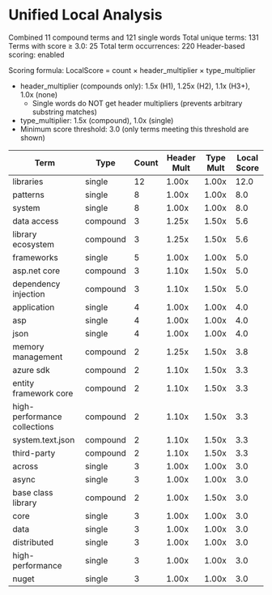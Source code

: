 # Unified Local Analysis

Combined 11 compound terms and 121 single words
Total unique terms: 131
Terms with score ≥ 3.0: 25
Total term occurrences: 220
Header-based scoring: enabled

Scoring formula: LocalScore = count × header_multiplier × type_multiplier
- header_multiplier (compounds only): 1.5x (H1), 1.25x (H2), 1.1x (H3+), 1.0x (none)
  - Single words do NOT get header multipliers (prevents arbitrary substring matches)
- type_multiplier: 1.5x (compound), 1.0x (single)
- Minimum score threshold: 3.0 (only terms meeting this threshold are shown)

| Term | Type | Count | Header Mult | Type Mult | Local Score |
|------|------|-------|-------------|-----------|-------------|
| libraries | single | 12 | 1.00x | 1.00x | 12.0 |
| patterns | single | 8 | 1.00x | 1.00x | 8.0 |
| system | single | 8 | 1.00x | 1.00x | 8.0 |
| data access | compound | 3 | 1.25x | 1.50x | 5.6 |
| library ecosystem | compound | 3 | 1.25x | 1.50x | 5.6 |
| frameworks | single | 5 | 1.00x | 1.00x | 5.0 |
| asp.net core | compound | 3 | 1.10x | 1.50x | 5.0 |
| dependency injection | compound | 3 | 1.10x | 1.50x | 5.0 |
| application | single | 4 | 1.00x | 1.00x | 4.0 |
| asp | single | 4 | 1.00x | 1.00x | 4.0 |
| json | single | 4 | 1.00x | 1.00x | 4.0 |
| memory management | compound | 2 | 1.25x | 1.50x | 3.8 |
| azure sdk | compound | 2 | 1.10x | 1.50x | 3.3 |
| entity framework core | compound | 2 | 1.10x | 1.50x | 3.3 |
| high-performance collections | compound | 2 | 1.10x | 1.50x | 3.3 |
| system.text.json | compound | 2 | 1.10x | 1.50x | 3.3 |
| third-party | compound | 2 | 1.10x | 1.50x | 3.3 |
| across | single | 3 | 1.00x | 1.00x | 3.0 |
| async | single | 3 | 1.00x | 1.00x | 3.0 |
| base class library | compound | 2 | 1.00x | 1.50x | 3.0 |
| core | single | 3 | 1.00x | 1.00x | 3.0 |
| data | single | 3 | 1.00x | 1.00x | 3.0 |
| distributed | single | 3 | 1.00x | 1.00x | 3.0 |
| high-performance | single | 3 | 1.00x | 1.00x | 3.0 |
| nuget | single | 3 | 1.00x | 1.00x | 3.0 |
